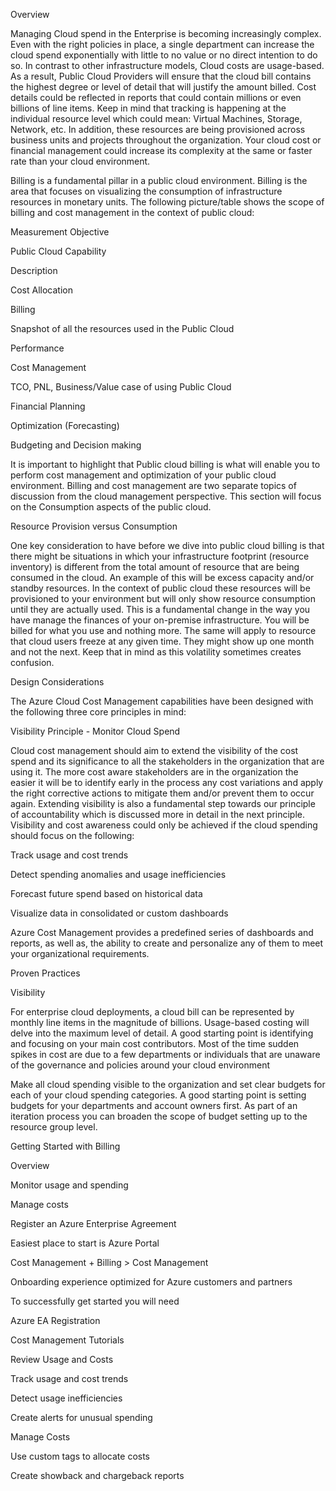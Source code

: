 
Overview 


 


Managing Cloud spend in the Enterprise is becoming increasingly complex. Even with the right policies in place, a single department can increase the cloud spend exponentially with little to no value or no direct intention to do so. In contrast to other infrastructure models, Cloud costs are usage-based. As a result, Public Cloud Providers will ensure that the cloud bill contains the highest degree or level of detail that will justify the amount billed. Cost details could be reflected in reports that could contain millions or even billions of line items. Keep in mind that tracking is happening at the individual resource level which could mean: Virtual Machines, Storage, Network, etc. In addition, these resources are being provisioned across business units and projects throughout the organization. Your cloud cost or financial management could increase its complexity at the same or faster rate than your cloud environment. 


 


Billing is a fundamental pillar in a public cloud environment. Billing is the area that focuses on visualizing the consumption of infrastructure resources in monetary units.  The following picture/table shows the scope of billing and cost management in the context of public cloud: 


 







Measurement Objective 
 


Public Cloud Capability 
 


Description  
 



Cost Allocation 
 


Billing 
 


Snapshot of all the resources used in the Public Cloud  
 



Performance 
 


Cost Management 
 


TCO, PNL, Business/Value case of using Public Cloud  
 



Financial Planning 
 


Optimization (Forecasting) 
 


Budgeting and Decision making 
 


 


It is important to highlight that Public cloud billing is what will enable you to perform cost management and optimization of your public cloud environment. Billing and cost management are two separate topics of discussion from the cloud management perspective. This section will focus on the Consumption aspects of the public cloud. 


 


Resource Provision versus Consumption 


 


One key consideration to have before we dive into public cloud billing is that there might be situations in which your infrastructure footprint (resource inventory) is different from the total amount of resource that are being consumed in the cloud. An example of this will be excess capacity and/or standby resources. In the context of public cloud these resources will be provisioned to your environment but will only show resource consumption until they are actually used. This is a fundamental change in the way you have manage the finances of your on-premise infrastructure. You will be billed for what you use and nothing more. The same will apply to resource that cloud users freeze at any given time. They might show up one month and not the next. Keep that in mind as this volatility sometimes creates confusion. 


 


Design Considerations 


The Azure Cloud Cost Management capabilities have been designed with the following three core principles in mind: 

Visibility Principle - Monitor Cloud Spend 



Cloud cost management should aim to extend the visibility of the cost spend and its significance to all the stakeholders in the organization that are using it. The more cost aware stakeholders are in the organization the easier it will be to identify early in the process any cost variations and apply the right corrective actions to mitigate them and/or prevent them to occur again. Extending visibility is also a fundamental step towards our principle of accountability which is discussed more in detail in the next principle. Visibility and cost awareness could only be achieved if the cloud spending should focus on the following: 

Track usage and cost trends 


Detect spending anomalies and usage inefficiencies 


 Forecast future spend based on historical data 


Visualize data in consolidated or custom dashboards 



 


Azure Cost Management provides a predefined series of dashboards and reports, as well as, the ability to create and personalize any of them to meet your organizational requirements.  


 


Proven Practices 


Visibility 


 

For enterprise cloud deployments, a cloud bill can be represented by monthly line items in the magnitude of billions. Usage-based costing will delve into the maximum level of detail. A good starting point is identifying and focusing on your main cost contributors. Most of the time sudden spikes in cost are due to a few departments or individuals that are unaware of the governance and policies around your cloud environment 


Make all cloud spending visible to the organization and set clear budgets for each of your cloud spending categories. A good starting point is setting budgets for your departments and account owners first. As part of an iteration process you can broaden the scope of budget setting up to the resource group level.  



 


 


Getting Started with Billing 


 


Overview 


 

Monitor usage and spending 


Manage costs 



 


Register an Azure Enterprise Agreement 


 


Easiest place to start is Azure Portal 


 

Cost Management + Billing > Cost Management 


Onboarding experience optimized for Azure customers and partners 



 


To successfully get started you will need  


 

Azure EA Registration  



 


Cost Management Tutorials 


 


Review Usage and Costs 

Track usage and cost trends 


Detect usage inefficiencies 


Create alerts for unusual spending 



Manage Costs 

Use custom tags to allocate costs 


Create showback and chargeback reports 

